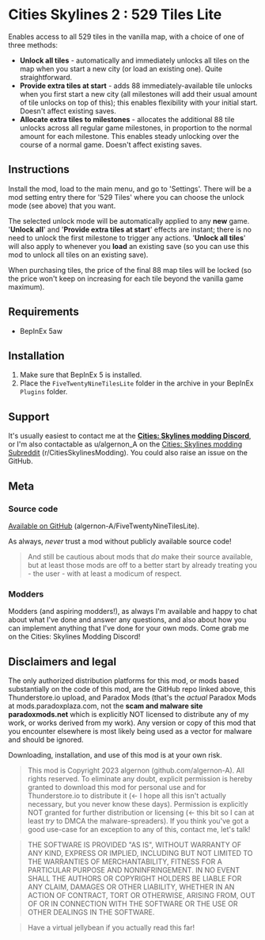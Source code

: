 # Cities Skylines 2 : 529 Tiles Lite
Enables access to all 529 tiles in the vanilla map, with a choice of one of three methods:
- **Unlock all tiles** - automatically and immediately unlocks all tiles on the map when you start a new city (or load an existing one).  Quite straightforward.
- **Provide extra tiles at start** - adds 88 immediately-available tile unlocks when you first start a new city (all milestones will add their usual amount of tile unlocks on top of this); this enables flexibility with your initial start.  Doesn't affect existing saves.
- **Allocate extra tiles to milestones** - allocates the additional 88 tile unlocks across all regular game milestones, in proportion to the normal amount for each milestone.  This enables steady unlocking over the course of a normal game.  Doesn't affect existing saves.

## Instructions
Install the mod, load to the main menu, and go to 'Settings'.  There will be a mod setting entry there for '529 Tiles' where you can choose the unlock mode (see above) that you want.

The selected unlock mode will be automatically applied to any **new** game.  '**Unlock all**' and '**Provide extra tiles at start**' effects are instant; there is no need to unlock the first milestone to trigger any actions.  '**Unlock all tiles**' will also apply to whenever you **load** an existing save (so you can use this mod to unlock all tiles on an existing save).  

When purchasing tiles, the price of the final 88 map tiles will be locked (so the price won't keep on increasing for each tile beyond the vanilla game maximum).

## Requirements
- BepInEx 5aw

## Installation
1. Make sure that BepInEx 5 is installed.
1. Place the `FiveTwentyNineTilesLite` folder in the archive in your BepInEx `Plugins` folder.

## Support
It's usually easiest to contact me at the [**Cities: Skylines modding Discord**](https://discord.gg/ZaH2zjtk), or I'm also contactable as u/algernon_A on the [Cities: Skylines modding Subreddit](https://www.reddit.com/r/CitiesSkylinesModding) (r/CitiesSkylinesModding).  You could also raise an issue on the GitHub.

## Meta

### Source code
[Available on GitHub](https://github.com/algernon-A/FiveTwentyNineTilesLite) (algernon-A/FiveTwentyNineTilesLite).

As always, *never* trust a mod without publicly available source code!

>And still be cautious about mods that *do* make their source available, but at least those mods are off to a better start by already treating you - the user - with at least a modicum of respect.

### Modders
Modders (and aspiring modders!), as always I'm available and happy to chat about what I've done and answer any questions, and also about how you can implement anything that I've done for your own mods.  Come grab me on the Cities: Skylines Modding Discord!

## Disclaimers and legal
The only authorized distribution platforms for this mod, or mods based substantially on the code of this mod, are the GitHub repo linked above, this Thunderstore.io upload, and Paradox Mods (that's the *actual* Paradox Mods at mods.paradoxplaza.com, not the **scam and malware site paradoxmods.net** which is explicitly NOT licensed to distribute any of my work, or works derived from my work).  Any version or copy of this mod that you encounter elsewhere is most likely being used as a vector for malware and should be ignored.

Downloading, installation, and use of this mod is at your own risk.

>This mod is Copyright 2023 algernon (github.com/algernon-A).  All rights reserved.  To eliminate any doubt, explicit permission is hereby granted to download this mod for personal use and for Thunderstore.io to distribute it (<- I hope all this isn't actually necessary, but you never know these days).  Permission is explicitly NOT granted for further distribution or licensing (<- this bit so I can at least *try* to DMCA the malware-spreaders). If you think you've got a good use-case for an exception to any of this, contact me, let's talk!

>THE SOFTWARE IS PROVIDED "AS IS", WITHOUT WARRANTY OF ANY KIND, EXPRESS OR IMPLIED, INCLUDING BUT NOT LIMITED TO THE WARRANTIES OF MERCHANTABILITY, FITNESS FOR A PARTICULAR PURPOSE AND NONINFRINGEMENT. IN NO EVENT SHALL THE AUTHORS OR COPYRIGHT HOLDERS BE LIABLE FOR ANY CLAIM, DAMAGES OR OTHER LIABILITY, WHETHER IN AN ACTION OF CONTRACT, TORT OR OTHERWISE, ARISING FROM, OUT OF OR IN CONNECTION WITH THE SOFTWARE OR THE USE OR OTHER DEALINGS IN THE SOFTWARE.

>Have a virtual jellybean if you actually read this far!
